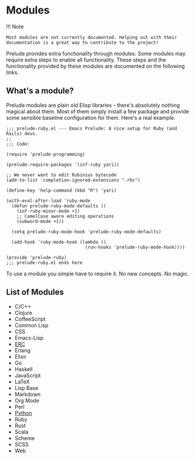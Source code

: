 # Modules

!!! Note

    Most modules are not currently documented. Helping out with their
    documentation is a great way to contribute to the project!

Prelude provides extra functionality through modules. Some modules may
require extra steps to enable all functionality. These steps and the
functionality provided by these modules are documented on the
following links.

## What's a module?

Prelude modules are plain old Elisp libraries - there's absolutely nothing magical about them.
Most of them simply install a few package and provide some sensible baseline configuration for them.
Here's a real example.

``` emacs-lisp
;;; prelude-ruby.el --- Emacs Prelude: A nice setup for Ruby (and Rails) devs.
;;
;;; Code:

(require 'prelude-programming)

(prelude-require-packages '(inf-ruby yari))

;; We never want to edit Rubinius bytecode
(add-to-list 'completion-ignored-extensions ".rbc")

(define-key 'help-command (kbd "R") 'yari)

(with-eval-after-load 'ruby-mode
  (defun prelude-ruby-mode-defaults ()
    (inf-ruby-minor-mode +1)
    ;; CamelCase aware editing operations
    (subword-mode +1))

  (setq prelude-ruby-mode-hook 'prelude-ruby-mode-defaults)

  (add-hook 'ruby-mode-hook (lambda ()
                              (run-hooks 'prelude-ruby-mode-hook))))

(provide 'prelude-ruby)
;;; prelude-ruby.el ends here
```

To use a module you simple have to require it. No new concepts. No magic.

## List of Modules

- C/C++
- Clojure
- CoffeeScript
- Common Lisp
- CSS
- Emacs-Lisp
- [ERC](erc.md)
- Erlang
- Elixir
- Go
- Haskell
- JavaScript
- LaTeX
- Lisp Base
- Markdown
- Org Mode
- Perl
- [Python](python.md)
- Ruby
- Rust
- Scala
- Scheme
- SCSS
- Web
